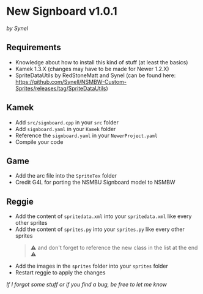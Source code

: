 # New Signboard v1.0.1
*by Synel*


## Requirements
- Knowledge about how to install this kind of stuff (at least the basics)
- Kamek 1.3.X (changes may have to be made for Newer 1.2.X)
- SpriteDataUtils by RedStoneMatt and Synel (can be found here: https://github.com/Synell/NSMBW-Custom-Sprites/releases/tag/SpriteDataUtils)


## Kamek
- Add `src/signboard.cpp` in your `src` folder
- Add `signboard.yaml` in your `Kamek` folder
- Reference the `signboard.yaml` in your `NewerProject.yaml`
- Compile your code


## Game
- Add the arc file into the `SpriteTex` folder
- Credit G4L for porting the NSMBU Signboard model to NSMBW


## Reggie
- Add the content of `spritedata.xml` into your `spritedata.xml` like every other sprites
- Add the content of `sprites.py` into your `sprites.py` like every other sprites
	> ⚠️ and don't forget to reference the new class in the list at the end ⚠️
- Add the images in the `sprites` folder into your `sprites` folder
- Restart reggie to apply the changes


*If I forgot some stuff or if you find a bug, be free to let me know*
